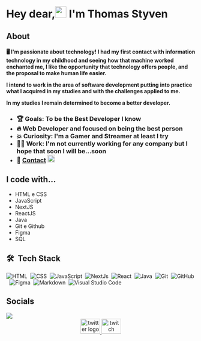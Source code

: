 <h1 align="left">Hey dear,<img src="https://raw.githubusercontent.com/kaueMarques/kaueMarques/master/hi.gif" height="30px"> I'm Thomas Styven </h1>

<p align="left">
<h2>About
<h4>🖥️ I'm passionate about technology! I had my first contact with information technology in my childhood and seeing how that machine worked enchanted me, I like the opportunity that technology offers people, and the proposal to make human life easier.

I intend to work in the area of ​​software development putting into practice what I acquired in my studies and with the challenges applied to me.

In my studies I remain determined to become a better developer.<h4>
<h3>

- 🏆 Goals: To be the Best Developer I know
- 🔥 Web Developer and focused on being the best person
- 💥 Curiosity: I'm a Gamer and Streamer at least I try
- 👨‍💻 Work: I'm not currently working for any company but I hope that soon I will be...soon
- 📲 [Contact](https://www.linkedin.com/in/thomas-menezes/) <img src="https://raw.githubusercontent.com/maurodesouza/profile-readme-generator/master/src/assets/icons/social/linkedin/default.svg" width="20" height="20" alt="linkedin logo"  />
<!-- 🌱 I’m currently learning...
!- 👯 I’m looking to collaborate on .. -->


<h2 align="left">I code with...</h2>

- HTML e CSS
- JavaScript
- NextJS
- ReactJS
- Java
- Git e Github
- Figma
- SQL

## 🛠 &nbsp;Tech Stack
![HTML](https://img.shields.io/badge/-HTML-05122A?style=flat&logo=HTML5)&nbsp;
![CSS](https://img.shields.io/badge/-CSS-05122A?style=flat&logo=CSS3&logoColor=1572B6)&nbsp;
![JavaScript](https://img.shields.io/badge/-JavaScript-05122A?style=flat&logo=javascript)&nbsp;
![NextJs](https://img.shields.io/badge/-NextJs-05122A?style=flat&logo=nextjs)&nbsp;
![React](https://img.shields.io/badge/-React-05122A?style=flat&logo=react)&nbsp;
![Java](https://img.shields.io/badge/-Java-05122A?style=flat&logo=java)&nbsp;
![Git](https://img.shields.io/badge/-Git-05122A?style=flat&logo=git)&nbsp;
![GitHub](https://img.shields.io/badge/-GitHub-05122A?style=flat&logo=github)&nbsp;
![Figma](https://img.shields.io/badge/-Figma-05122A?style=flat&logo=github)&nbsp;
![Markdown](https://img.shields.io/badge/-Markdown-05122A?style=flat&logo=markdown)&nbsp;
![Visual Studio Code](https://img.shields.io/badge/-Visual%20Studio%20Code-05122A?style=flat&logo=visual-studio-code&logoColor=007ACC)&nbsp;

## Socials
<img align="center" src="https://visitor-badge.laobi.icu/badge?page_id=Istivis.Istivis&left_color=black&right_color=darkgoldenrod&left_text=Visitors"  />
<div align="center">
   <a href="https://twitter.com/shukiren"><img src="https://raw.githubusercontent.com/maurodesouza/profile-readme-generator/master/src/assets/icons/social/twitter/default.svg" width="52" height="40" alt="twitter logo"  />
   <a href="https://www.twitch.tv/iistivis"><img src="https://raw.githubusercontent.com/maurodesouza/profile-readme-generator/master/src/assets/icons/social/twitch/default.svg" width="52" height="40" alt="twitch logo"  />
</div>

<!--If you like something on the profile feel free to pick something up -->
